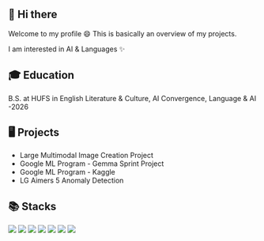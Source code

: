 ## 👋 Hi there
Welcome to my profile 😄 This is basically an overview of my projects.

I am interested in AI & Languages ✨ 

## 🎓 Education
B.S. at HUFS in English Literature & Culture, AI Convergence, Language & AI -2026

## 🖥 Projects
- Large Multimodal Image Creation Project
- Google ML Program - Gemma Sprint Project
- Google ML Program - Kaggle 
- LG Aimers 5 Anomaly Detection

## 📚 Stacks
  <img src="https://img.shields.io/badge/python-3776AB?style=for-the-badge&logo=python&logoColor=white"> <img src="https://img.shields.io/badge/html5-E34F26?style=for-the-badge&logo=html5&logoColor=white"> 
  <img src="https://img.shields.io/badge/css-1572B6?style=for-the-badge&logo=css3&logoColor=white"> 
  <img src="https://img.shields.io/badge/mysql-4479A1?style=for-the-badge&logo=mysql&logoColor=white"> 
  <img src="https://img.shields.io/badge/github-181717?style=for-the-badge&logo=github&logoColor=white">
  <img src="https://img.shields.io/badge/jupyter-F37626?style=for-the-badge&logo=jupyter&logoColor=white">
  <img src="https://img.shields.io/badge/notion-181717?style=for-the-badge&logo=notion&logoColor=white">
